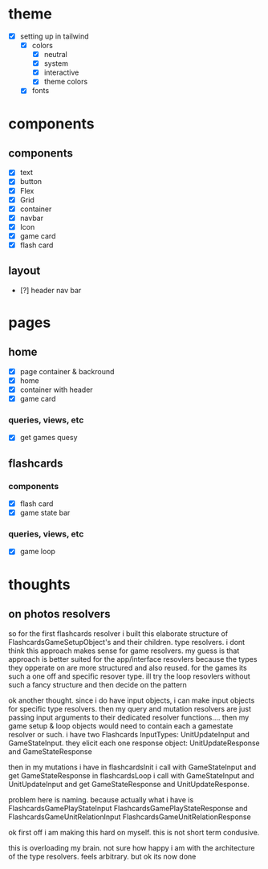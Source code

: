 # theme
  * [x] setting up in tailwind
    * [x] colors
		* [x] neutral
		* [x] system
		* [x] interactive 
		* [x] theme colors 
    * [x] fonts

# components
## components
  * [x] text
  * [x] button
  * [x] Flex
  * [x] Grid
  * [x] container
  * [x] navbar
  * [x] Icon
  * [x] game card
  * [x] flash card

## layout
  * [?] header nav bar

# pages
## home
- [x] page container & backround
- [x] home
- [x] container with header
- [x] game card
### queries, views, etc
- [x] get games quesy


## flashcards
### components
- [x] flash card
- [x] game state bar
### queries, views, etc
- [x] game loop

# thoughts
## on photos resolvers
so for the first flashcards resolver i built this elaborate structure of FlashcardsGameSetupObject's and their children. type resolvers. 
i dont think this approach makes sense for game resolvers. my guess is that approach is better suited for the app/interface resovlers because the types they opperate on are more structured and also reused. for the games its such a one off and specific resover type. ill try the loop resovlers without such a fancy structure and then decide on the pattern

ok another thought. since i do have input objects, i can make input objects for specific type resolvers.
then my query and mutation resolvers are just passing input arguments to their dedicated resolver functions....
then my game setup & loop objects would need to contain each a gamestate resolver or such.
i have two Flashcards InputTypes:     UnitUpdateInput    and  GameStateInput.
they elicit each one response object: UnitUpdateResponse and  GameStateResponse
 
then in my mutations i have
in flashcardsInit i call with GameStateInput and get GameStateResponse
in flashcardsLoop i call with GameStateInput and UnitUpdateInput and get  GameStateResponse and UnitUpdateResponse.

problem here is naming. because actually what i have is 
FlashcardsGamePlayStateInput
FlashcardsGamePlayStateResponse
and 
FlashcardsGameUnitRelationInput
FlashcardsGameUnitRelationResponse

ok first off i am making this hard on myself. this is not short term condusive.



this is overloading my brain.
not sure how happy i am with the architecture of the type resolvers. feels arbitrary. 
but ok its now done
